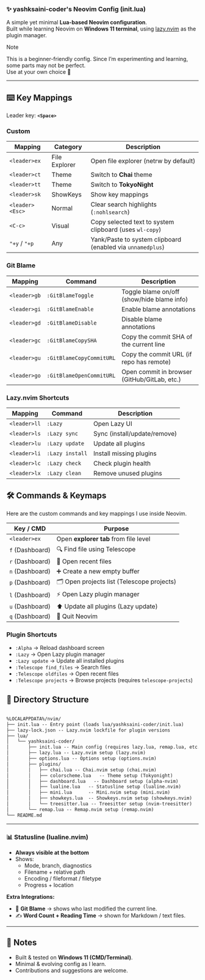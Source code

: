 ### ✨ yashksaini-coder's Neovim Config (init.lua)

A simple yet minimal **Lua-based Neovim configuration**.  
Built while learning Neovim on **Windows 11 terminal**, using [lazy.nvim](https://github.com/folke/lazy.nvim) as the plugin manager.

> [!Note]
> This is a beginner-friendly config. Since I’m experimenting and learning, some parts may not be perfect.  
> Use at your own choice 🚀

---
  ## ⌨️ Key Mappings

  Leader key: **`<Space>`**
  
  ### Custom
  
  | Mapping     | Category | Description                           |
  | ----------- | ---- | ------------------------------------- |
  | `<leader>ex` | File Explorer | Open file explorer (netrw by default) |
  | `<leader>ct` | Theme | Switch to **Chai** theme   |
  | `<leader>tt` | Theme | Switch to **TokyoNight**   |
  | `<leader>sk` | ShowKeys | Show key mappings   |
  | `<leader><Esc>`      | Normal  | Clear search highlights (`:nohlsearch`)                                 |
  | `<C-c>`              | Visual  | Copy selected text to system clipboard (uses `wl-copy`)                 |
  | `"+y` / `"+p`        | Any     | Yank/Paste to system clipboard (enabled via `unnamedplus`)              |

  ### Git Blame

  | Mapping     | Command | Description                           |
  | ----------- | ---- | ------------------------------------- |
  | `<leader>gb` | `:GitBlameToggle`        | Toggle blame on/off (show/hide blame info)   |
  | `<leader>gi` | `:GitBlameEnable`        | Enable blame annotations                     |
  | `<leader>gd` | `:GitBlameDisable`       | Disable blame annotations                    |
  | `<leader>gc` | `:GitBlameCopySHA`       | Copy the commit SHA of the current line      |
  | `<leader>gu` | `:GitBlameCopyCommitURL` | Copy the commit URL (if repo has remote)     |
  | `<leader>go` | `:GitBlameOpenCommitURL` | Open commit in browser (GitHub/GitLab, etc.) |

  ### Lazy.nvim Shortcuts
  
  | Mapping     | Command         | Description                  |
  | ----------- | --------------- | ---------------------------- |
  | `<leader>ll` | `:Lazy`         | Open Lazy UI                 |
  | `<leader>ls` | `:Lazy sync`    | Sync (install/update/remove) |
  | `<leader>lu` | `:Lazy update`  | Update all plugins           |
  | `<leader>li` | `:Lazy install` | Install missing plugins      |
  | `<leader>lc` | `:Lazy check`   | Check plugin health          |
  | `<leader>lx` | `:Lazy clean`   | Remove unused plugins        |
  
  ## 🛠️ Commands & Keymaps
  
  Here are the custom commands and key mappings I use inside Neovim.
  
  | Key / CMD       | Purpose                                   |
  |-----------------|-------------------------------------------|
  | `<leader>ex`      | Open **explorer tab** from file level     |
  | `f` (Dashboard) | 🔍 Find file using Telescope              |
  | `r` (Dashboard) | 📂 Open recent files                      |
  | `n` (Dashboard) | ➕ Create a new empty buffer               |
  | `p` (Dashboard) | 🗂️ Open projects list (Telescope projects)|
  | `l` (Dashboard) | ⚡ Open Lazy plugin manager               |
  | `u` (Dashboard) | ⬆️ Update all plugins (Lazy update)       |
  | `q` (Dashboard) | 🚪 Quit Neovim                            |
  
  ### Plugin Shortcuts
  - `:Alpha` → Reload dashboard screen
  - `:Lazy` → Open Lazy plugin manager
  - `:Lazy update` → Update all installed plugins
  - `:Telescope find_files` → Search files
  - `:Telescope oldfiles` → Open recent files
  - `:Telescope projects` → Browse projects (requires `telescope-projects`)

## 📂 Directory Structure

```markdown

%LOCALAPPDATA%/nvim/
├── init.lua -- Entry point (loads lua/yashksaini-coder/init.lua)
├── lazy-lock.json -- Lazy.nvim lockfile for plugin versions
├── lua/
│   └── yashksaini-coder/
│       ├── init.lua -- Main config (requires lazy.lua, remap.lua, etc.)
│       ├── lazy.lua -- Lazy.nvim setup (lazy.nvim)
│       ├── options.lua -- Options setup (options.nvim)
│       ├── plugins/
│       │   ├── chai.lua -- Chai.nvim setup (chai.nvim)
│       │   ├── colorscheme.lua   -- Theme setup (Tokyonight)
│       │   ├── dashboard.lua   -- Dashboard setup (alpha-nvim)
│       │   ├── lualine.lua   -- Statusline setup (lualine.nvim)
│       │   ├── mini.lua      -- Mini.nvim setup (mini.nvim)
│       │   ├── showkeys.lua  -- Showkeys.nvim setup (showkeys.nvim)
│       │   └── treesitter.lua -- Treesitter setup (nvim-treesitter)
│       └── remap.lua -- Remap.nvim setup (remap.nvim)
└── README.md

```

---

### 📊 Statusline (lualine.nvim)
- **Always visible at the bottom**  
- Shows:
  - Mode, branch, diagnostics  
  - Filename + relative path  
  - Encoding / fileformat / filetype  
  - Progress + location  

**Extra Integrations:**
- 📜 **Git Blame** → shows who last modified the current line.  
- ✍️ **Word Count + Reading Time** → shown for Markdown / text files.  

---

## 📌 Notes

* Built & tested on **Windows 11 (CMD/Terminal)**.
* Minimal & evolving config as I learn.
* Contributions and suggestions are welcome.
